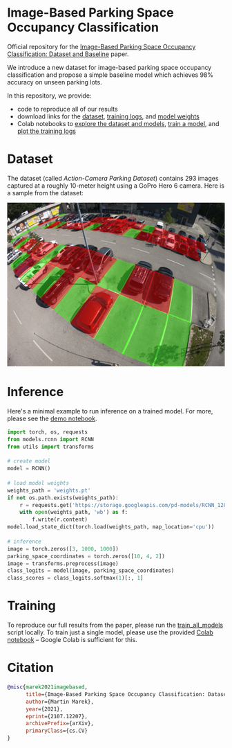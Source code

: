 # Image-Based Parking Space Occupancy Classification

Official repository for the [Image-Based Parking Space Occupancy Classification: Dataset and Baseline](https://arxiv.org/abs/2107.12207) paper.

We introduce a new dataset for image-based parking space occupancy classification and propose a simple baseline model which achieves 98% accuracy on unseen parking lots.

In this repository, we provide:
- code to reproduce all of our results
- download links for the [dataset](https://storage.googleapis.com/pd-datasets/rois_gopro.zip), [training logs](https://storage.googleapis.com/pd-datasets/paper_training_output.zip), and [model weights](https://storage.googleapis.com/pd-models/RCNN_128_square_gopro.pt)
- Colab notebooks to [explore the dataset and models](https://colab.research.google.com/github/martin-marek/parking-space-occupancy/blob/main/notebooks/model_playground.ipynb), [train a model](https://colab.research.google.com/github/martin-marek/parking-space-occupancy/blob/main/notebooks/train.ipynb), and [plot the training logs](https://colab.research.google.com/github/martin-marek/parking-space-occupancy/blob/main/notebooks/train_log_analysis.ipynb)

# Dataset

The dataset (called *Action-Camera Parking Dataset*) contains 293 images captured at a roughly 10-meter height using a GoPro Hero 6 camera. Here is a sample from the dataset:

![alt text](illustrations/dataset_sample.jpg)

# Inference

Here's a minimal example to run inference on a trained model. For more, please see the [demo notebook](https://colab.research.google.com/github/martin-marek/parking-space-occupancy/blob/main/notebooks/model_playground.ipynb).

```python
import torch, os, requests
from models.rcnn import RCNN
from utils import transforms

# create model
model = RCNN()

# load model weights
weights_path = 'weights.pt'
if not os.path.exists(weights_path):
    r = requests.get('https://storage.googleapis.com/pd-models/RCNN_128_square_gopro.pt')  
    with open(weights_path, 'wb') as f:
        f.write(r.content)
model.load_state_dict(torch.load(weights_path, map_location='cpu'))

# inference
image = torch.zeros([3, 1000, 1000])
parking_space_coordinates = torch.zeros([10, 4, 2])
image = transforms.preprocess(image)
class_logits = model(image, parking_space_coordinates)
class_scores = class_logits.softmax(1)[:, 1]
```

# Training

To reproduce our full results from the paper, please run the [train_all_models](https://github.com/martin-marek/parking-space-occupancy/blob/main/train_all_models.py) script locally. To train just a single model, please use the provided [Colab notebook](https://colab.research.google.com/github/martin-marek/parking-space-occupancy/blob/main/notebooks/train.ipynb) – Google Colab is sufficient for this.

# Citation

```bibtex
@misc{marek2021imagebased,
      title={Image-Based Parking Space Occupancy Classification: Dataset and Baseline}, 
      author={Martin Marek},
      year={2021},
      eprint={2107.12207},
      archivePrefix={arXiv},
      primaryClass={cs.CV}
}
```

